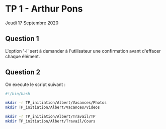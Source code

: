 # TP 1 - Arthur Pons
Jeudi 17 Septembre 2020

## Question 1
L'option '-i' sert à demander à l'utilisateur une confirmation avant d'effacer chaque élément.

## Question 2
On execute le script suivant : 

```bash
#!/bin/bash

mkdir -r TP_initiation/Albert/Vacances/Photos
mkdir TP_initiation/Albert/Vacances/Videos

mkdir -r TP_initiation/Albert/Travail/TP
mkdir TP_initiation/Albert/Travail/Cours
```
